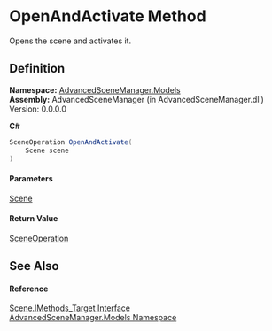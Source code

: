 # OpenAndActivate Method

Opens the scene and activates it.

## Definition

**Namespace:** [AdvancedSceneManager.Models](N_AdvancedSceneManager_Models.md)\
**Assembly:** AdvancedSceneManager (in AdvancedSceneManager.dll) Version: 0.0.0.0

**C#**

```c#
SceneOperation OpenAndActivate(
	Scene scene
)
```

#### Parameters

&#x20; [Scene](T_AdvancedSceneManager_Models_Scene.md)&#x20;

#### Return Value

[SceneOperation](T_AdvancedSceneManager_Core_SceneOperation.md)

## See Also

#### Reference

[Scene.IMethods\_Target Interface](T_AdvancedSceneManager_Models_Scene_IMethods_Target.md)\
[AdvancedSceneManager.Models Namespace](N_AdvancedSceneManager_Models.md)
